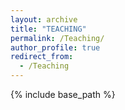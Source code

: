 ```yaml
---
layout: archive
title: "TEACHING"
permalink: /Teaching/
author_profile: true
redirect_from:
  - /Teaching
---
```


{% include base_path %}

